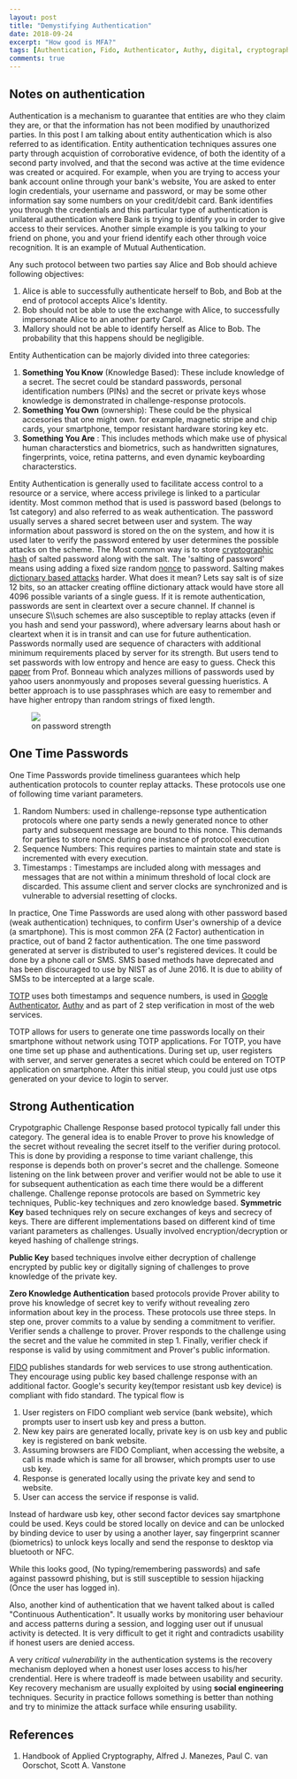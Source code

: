 ```yaml
---
layout: post
title: "Demystifying Authentication"
date: 2018-09-24
excerpt: "How good is MFA?"
tags: [Authentication, Fido, Authenticator, Authy, digital, cryptography, security]
comments: true
---
```


## Notes on authentication

Authentication is a mechanism to guarantee that entities are who they claim they are, or that the information has not been modified by unauthorized parties. In this post I am talking about entity authentication which is also referred to as identification. Entity authentication techniques assures one party through acquistion of corroborative evidence, of both the identity of a second party involved, and that the second was active at the time evidence was created or acquired. For example, when you are trying to access your bank account online through your bank's website, You are asked to enter login credentials, your username and password, or may be some other information say some numbers on your credit/debit card. Bank identifies you through the credentials and this particular type of authentication is unilateral authentication where Bank is trying to identify you in order to give access to their services. Another simple example is you talking to your friend on phone, you and your friend identify each other through voice recognition. It is an example of Mutual Authentication. 

Any such protocol between two parties say Alice and Bob should achieve following objectives:

1. Alice is able to successfully authenticate herself to Bob, and Bob at the end of protocol accepts Alice's Identity.
2. Bob should not be able to use the exchange with Alice, to successfully impersonate Alice to an another party Carol.
3. Mallory should not be able to identify herself as Alice to Bob. The probability that this happens should be negligible.

Entity Authentication can be majorly divided into three categories:
1. __Something You Know__ (Knowledge Based): These include knowledge of a secret. The secret could be standard passwords, personal identification numbers (PINs) and the secret or private keys whose knowledge is demonstrated in challenge-response protocols.
2. __Something You Own__ (ownership): These could be the physical accesories that one might own. for example, magnetic stripe and chip cards, your smartphone, tempor resistant hardware storing key etc.
3. __Something You Are__ : This includes methods which make use of physical human characterstics and biometrics, such as handwritten signatures, fingerprints, voice, retina patterns, and even dynamic keyboarding characterstics.

Entity Authentication is generally used to facilitate access control to a resource or a service, where access privilege is linked to a particular identity. Most common method that is used is password based (belongs to 1st category) and also referred to as weak authentication. The password usually serves a shared secret between user and system. The way information about password is stored on the on the system, and how it is used later to verify the password entered by user determines the possible attacks on the scheme. The Most common way is to store [cryptographic hash](https://en.wikipedia.org/wiki/Cryptographic_hash_function) of salted password along with the salt.
The 'salting of password' means using adding a fixed size random [nonce](https://en.wikipedia.org/wiki/Cryptographic_nonce) to password. Salting makes [dictionary based attacks](https://en.wikipedia.org/wiki/Dictionary_attack) harder. What does it mean? Lets say salt is of size 12 bits, so an attacker creating offline dictionary attack would have store all 4096 possible variants of a single guess. If it is remote authentication, passwords are sent in cleartext over a secure channel. If channel is unsecure S\\\\such schemes are also susceptible to replay attacks (even if you hash and send your password), where adversary learns about hash or cleartext when it is in transit and can use for future authentication. Passwords normally used are sequence of characters with additional minimum requirements placed by server for its strength. But users tend to set passwords with low entropy and hence are easy to guess. Check this [paper](http://www.jbonneau.com/doc/B12-IEEESP-analyzing_70M_anonymized_passwords.pdf) from Prof. Bonneau which analyzes millions of passwords used by yahoo users anonmyously and proposes several guessing hueristics. 
A better approach is to use passphrases which are easy to remember and have higher entropy than random strings of fixed length.
<figure>
    <a href="https://imgs.xkcd.com/comics/password_strength.png"><img src="https://imgs.xkcd.com/comics/password_strength.png"></a>
    <figcaption>on password strength</figcaption>
</figure>

## One Time Passwords
One Time Passwords provide timeliness guarantees which help authentication protocols to counter replay attacks. These protocols use one of following time variant parameters. 
1. Random Numbers: used in challenge-repsonse type authentication protocols where one party sends a newly generated nonce to other party and subsequent message are bound to this nonce. This demands for parties to store nonce during one instance of protocol execution
2. Sequence Numbers: This requires parties to maintain state and state is incremented with every execution.
3. Timestamps : Timestamps are included along with messages and messages that are not within a minimum threshold of local clock are discarded. This assume client and server clocks are synchronized and is vulnerable to adversial resetting of clocks.

In practice, One Time Passwords are used along with other password based (weak authentication) techniques, to confirm User's ownership of a device (a smartphone). This is most common 2FA (2 Factor) authentication in practice, out of band 2 factor authentication. The one time password generated at server is distributed to user's registered devices. It could be done by a phone call or SMS. SMS based methods have deprecated and has been discouraged to use by NIST as of June 2016. It is due to ability of SMSs to be intercepted at a large scale.  

[TOTP](https://en.wikipedia.org/wiki/Time-based_One-time_Password_algorithm) uses both timestamps and sequence numbers, is used in [Google Authenticator](https://github.com/google/google-authenticator), [Authy](https://authy.com/) and as part of 2 step verification in most of the web services. 

TOTP allows for users to generate one time passwords locally on their smartphone without network using TOTP applications.  For TOTP, you have one time set up phase and authentications. During set up, user registers with server, and server generates a secret which could be entered on TOTP application on smartphone. After this initial steup, you could just use otps generated on your device to login to server.

## Strong Authentication
Crypotgraphic Challenge Response based protocol typically fall under this category. The general idea is to enable Prover to prove his knowledge of the secret without revealing the secret itself to the verifier during protocol. This is done by providing a response to time variant challenge, this response is depends both on prover's secret and the challenge. Someone listening on the link between prover and verifier would not be able to use it for subsequent authentication as each time there would be a different challenge.
Challenge reponse protocols are based on Symmetric key techniques, Public-key techniques and zero knowledge based.
__Symmetric Key__ based techniques rely on secure exchanges of keys and secrecy of keys. There are different implementations based on different kind of time variant parameters as challenges. Usually involved encryption/decryption or keyed hashing of challenge strings.

__Public Key__ based techniques involve either decryption of challenge encrypted by public key or digitally signing of challenges to prove knowledge of the private key.

__Zero Knowledge Authentication__ based protocols provide Prover ability to prove his knowledge of secret key to verify without revealing zero information about key in the process. These protocols use three steps. In step one, prover commits to a value by sending a commitment to verifier. Verifier sends a challenge to prover. Prover responds to the challenge using the secret and the value he commited in step 1. Finally, verifier check if response is valid by using commitment and Prover's public information. 

[FIDO](https://fidoalliance.org/fido2/) publishes standards for web services to use strong authentication. They encourage using public key based challenge response with an additional factor. Google's security key(tempor resistant usb key device) is compliant with fido standard. The typical flow is 
1. User registers on FIDO compliant web service (bank website), which prompts user to insert usb key and press a button.
2. New key pairs are generated locally, private key is on usb key and public key is registered on bank website.
3. Assuming browsers are FIDO Compliant, when accessing the website, a call is made which is same for all browser, which prompts user to use usb key.
4. Response is generated locally using the private key and send to website.
5. User can access the service if response is valid.

Instead of hardware usb key, other second factor devices say smartphone could be used. Keys could be stored locally on device and can be unlocked by binding device to user by using a another layer, say fingerprint scanner (biometrics) to unlock keys locally and send the response to desktop via bluetooth or NFC.

While this looks good, (No typing/remembering passwords) and safe against passowrd phishing, but is still susceptible to session hijacking (Once the user has logged in). 

Also, another kind of authentication that we havent talked about is called "Continuous Authentication". It usually works by monitoring user behaviour and access patterns during a session, and logging user out if unusual activity is detected. It is very difficult to get it right and contradicts usability if honest users are denied access.

A very _critical vulnerability_ in the authentication systems is the recovery mechanism deployed when a honest user loses access to his/her crendential. Here is where tradeoff is made between usability and security. Key recovery mechanism are usually exploited by using __social engineering__ techniques. 
Security in practice follows something is better than nothing and try to minimize the attack surface while ensuring usability. 

## References
1. Handbook of Applied Cryptography, Alfred J. Manezes, Paul C. van Oorschot, Scott A. Vanstone 


